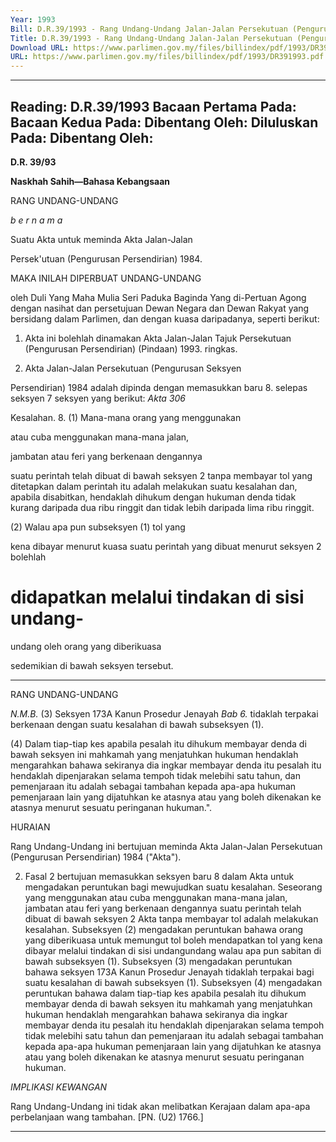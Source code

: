 ```yaml
---
Year: 1993
Bill: D.R.39/1993 - Rang Undang-Undang Jalan-Jalan Persekutuan (Pengurusan Persendirian) (Pindaan) 1993 (Lulus)
Title: D.R.39/1993 - Rang Undang-Undang Jalan-Jalan Persekutuan (Pengurusan Persendirian) (Pindaan) 1993 (Lulus)
Download URL: https://www.parlimen.gov.my/files/billindex/pdf/1993/DR391993.pdf
URL: https://www.parlimen.gov.my/files/billindex/pdf/1993/DR391993.pdf
---
```

---
Reading:
D.R.39/1993
Bacaan Pertama Pada:
Bacaan Kedua Pada:
Dibentang Oleh:
Diluluskan Pada:
Dibentang Oleh:
---

**D.R. 39/93**

**Naskhah Sahih—Bahasa Kebangsaan**

RANG UNDANG-UNDANG

_b e r n a m a_

Suatu Akta untuk meminda Akta Jalan-Jalan

Persek'utuan (Pengurusan Persendirian) 1984.

MAKA INILAH DIPERBUAT UNDANG-UNDANG

oleh Duli Yang Maha Mulia Seri Paduka Baginda Yang
di-Pertuan Agong dengan nasihat dan persetujuan
Dewan Negara dan Dewan Rakyat yang bersidang dalam
Parlimen, dan dengan kuasa daripadanya, seperti
berikut:

1. Akta ini bolehlah dinamakan Akta Jalan-Jalan Tajuk
Persekutuan (Pengurusan Persendirian) (Pindaan) 1993. ringkas.

2. Akta Jalan-Jalan Persekutuan (Pengurusan Seksyen

Persendirian) 1984 adalah dipinda dengan memasukkan baru 8.
selepas seksyen 7 seksyen yang berikut: _Akta 306_

Kesalahan. 8. (1) Mana-mana orang yang menggunakan

atau cuba menggunakan mana-mana jalan,

jambatan atau feri yang berkenaan dengannya

suatu perintah telah dibuat di bawah seksyen
2 tanpa membayar tol yang ditetapkan dalam
perintah itu adalah melakukan suatu kesalahan
dan, apabila disabitkan, hendaklah dihukum
dengan hukuman denda tidak kurang daripada
dua ribu ringgit dan tidak lebih daripada lima
ribu ringgit.

(2) Walau apa pun subseksyen (1) tol yang

kena dibayar menurut kuasa suatu perintah
yang dibuat menurut seksyen 2 bolehlah
# didapatkan melalui tindakan di sisi undang-
undang oleh orang yang diberikuasa

sedemikian di bawah seksyen tersebut.


-----

RANG UNDANG-UNDANG

_N.M.B._ (3) Seksyen 173A Kanun Prosedur Jenayah
_Bab 6._ tidaklah terpakai berkenaan dengan suatu
kesalahan di bawah subseksyen (1).

(4) Dalam tiap-tiap kes apabila pesalah itu
dihukum membayar denda di bawah seksyen
ini mahkamah yang menjatuhkan hukuman
hendaklah mengarahkan bahawa sekiranya dia
ingkar membayar denda itu pesalah itu
hendaklah dipenjarakan selama tempoh tidak
melebihi satu tahun, dan pemenjaraan itu
adalah sebagai tambahan kepada apa-apa
hukuman pemenjaraan lain yang dijatuhkan ke
atasnya atau yang boleh dikenakan ke atasnya
menurut sesuatu peringanan hukuman.".

HURAIAN

Rang Undang-Undang ini bertujuan meminda Akta Jalan-Jalan
Persekutuan (Pengurusan Persendirian) 1984 ("Akta").

2. Fasal 2 bertujuan memasukkan seksyen baru 8 dalam Akta
untuk mengadakan peruntukan bagi mewujudkan suatu kesalahan.
Seseorang yang menggunakan atau cuba menggunakan mana-mana
jalan, jambatan atau feri yang berkenaan dengannya suatu perintah
telah dibuat di bawah seksyen 2 Akta tanpa membayar tol adalah
melakukan kesalahan. Subseksyen (2) mengadakan peruntukan
bahawa orang yang diberikuasa untuk memungut tol boleh
mendapatkan tol yang kena dibayar melalui tindakan di sisi undangundang walau apa pun sabitan di bawah subseksyen (1). Subseksyen
(3) mengadakan peruntukan bahawa seksyen 173A Kanun Prosedur
Jenayah tidaklah terpakai bagi suatu kesalahan di bawah
subseksyen (1). Subseksyen (4) mengadakan peruntukan bahawa
dalam tiap-tiap kes apabila pesalah itu dihukum membayar denda
di bawah seksyen itu mahkamah yang menjatuhkan hukuman
hendaklah mengarahkan bahawa sekiranya dia ingkar membayar
denda itu pesalah itu hendaklah dipenjarakan selama tempoh tidak
melebihi satu tahun dan pemenjaraan itu adalah sebagai tambahan
kepada apa-apa hukuman pemenjaraan lain yang dijatuhkan ke
atasnya atau yang boleh dikenakan ke atasnya menurut sesuatu
peringanan hukuman.

_IMPLIKASI_ _KEWANGAN_

Rang Undang-Undang ini tidak akan melibatkan Kerajaan dalam
apa-apa perbelanjaan wang tambahan. [PN. (U2) 1766.]


-----

